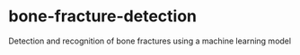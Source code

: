 # bone-fracture-detection
Detection and recognition of bone fractures using a machine learning model
